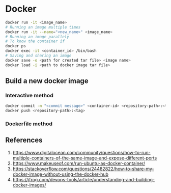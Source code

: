 # Docker
```bash
docker run -it <image_name>
# Running an image multiple times
docker run -it --name="<new_name>" <image_name>
# Running an image parallely
# To know the container if
docker ps
docker exec -it <container_id> /bin/bash
# Saving and sharing an image
docker save -o <path for created tar file> <image name>
docker load -i <path to docker image tar file>
```
## Build a new docker image
### Interactive method
```bash
docker commit -m "<commit message>" <container-id> <repository-path>:<tag>
docker push <repository-path>:<tag>
```
### Dockerfile method
## References
1. https://www.digitalocean.com/community/questions/how-to-run-multiple-containers-of-the-same-image-and-expose-different-ports
2. https://www.makeuseof.com/run-ubuntu-as-docker-container/
3. https://stackoverflow.com/questions/24482822/how-to-share-my-docker-image-without-using-the-docker-hub
4. https://jfrog.com/devops-tools/article/understanding-and-building-docker-images/
